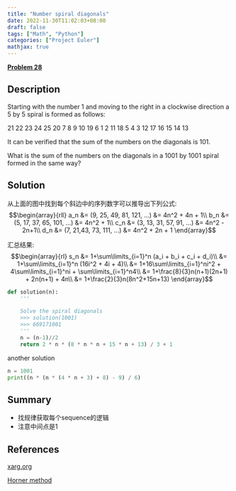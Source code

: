 ```yaml
---
title: "Number spiral diagonals"
date: 2022-11-30T11:02:03+08:00
draft: false
tags: ["Math", "Python"]
categories: ["Project Euler"]
mathjax: true
---
```


[**Problem 28**](https://projecteuler.net/problem=28)

## Description

Starting with the number 1 and moving to the right in a clockwise direction a 5 by 5 spiral is formed as follows:

21 22 23 24 25
20 7 8 9 10
19 6 1 2 11
18 5 4 3 12
17 16 15 14 13

It can be verified that the sum of the numbers on the diagonals is 101.

What is the sum of the numbers on the diagonals in a 1001 by 1001 spiral formed in the same way?

## Solution

从上面的图中找到每个斜边中的序列数字可以推导出下列公式:
$$\begin{array}{rll} a_n &= (9, 25, 49, 81, 121, ...) &= 4n^2 + 4n + 1\\ b_n &= (5, 17, 37, 65, 101, ...) &= 4n^2 + 1\\ c_n &= (3, 13, 31, 57, 91, ...) &= 4n^2 - 2n+1\\ d_n &= (7, 21,43, 73, 111, ...) &= 4n^2 + 2n + 1 \end{array}$$

汇总结果:
$$\begin{array}{rl} s_n &= 1+\sum\limits_{i=1}^n (a_i + b_i + c_i + d_i)\\ &= 1+\sum\limits_{i=1}^n (16i^2 + 4i + 4)\\ &= 1+16\sum\limits_{i=1}^ni^2 + 4\sum\limits_{i=1}^ni + \sum\limits_{i=1}^n4\\ &= 1+\frac{8}{3}n(n+1)(2n+1) + 2n(n+1) + 4n\\ &= 1+\frac{2}{3}n(8n^2+15n+13) \end{array}$$

```python
def solution(n):
    '''

    Solve the spiral diagonals
    >>> solution(1001)
    >>> 669171001
    '''
    n = (n-1)//2
    return 2 * n * (8 * n * n + 15 * n + 13) / 3 + 1
```

another solution

```python
n = 1001
print((n * (n * (4 * n + 3) + 8) - 9) / 6)
```

## Summary

- 找规律获取每个sequence的逻辑
- 注意中间点是1

## References

[xarg.org](https://www.xarg.org/puzzle/project-euler/problem-28/)

[Horner method](https://en.wikipedia.org/wiki/Horner%27s_method)
